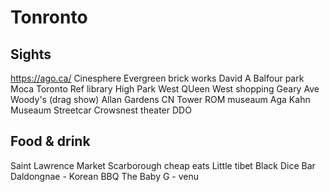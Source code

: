 # Tonronto

## Sights

https://ago.ca/
Cinesphere
Evergreen brick works
David A Balfour park
Moca
Toronto Ref library
High Park
West QUeen West shopping
Geary Ave
Woody's (drag show)
Allan Gardens
CN Tower
ROM museaum
Aga Kahn Museaum
Streetcar Crowsnest theater
DDO

## Food & drink

Saint Lawrence Market
Scarborough cheap eats
Little tibet
Black Dice Bar
Daldongnae - Korean BBQ
The Baby G - venu
